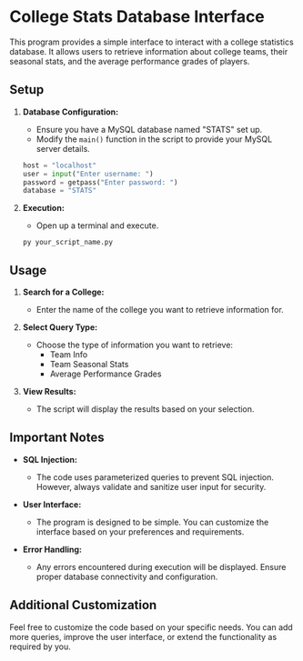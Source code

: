 # College Stats Database Interface

This program provides a simple interface to interact with a college statistics database. It allows users to retrieve information about college teams, their seasonal stats, and the average performance grades of players.

## Setup

1. **Database Configuration:**
   - Ensure you have a MySQL database named "STATS" set up.
   - Modify the `main()` function in the script to provide your MySQL server details.

   ```python
   host = "localhost"
   user = input("Enter username: ")
   password = getpass("Enter password: ")
   database = "STATS"

2. **Execution:**
   - Open up a terminal and execute.

   `
   py your_script_name.py
   `

## Usage

1. **Search for a College:**
   - Enter the name of the college you want to retrieve information for.

2. **Select Query Type:**
   - Choose the type of information you want to retrieve:
     - Team Info
     - Team Seasonal Stats
     - Average Performance Grades

3. **View Results:**
   - The script will display the results based on your selection.

## Important Notes

- **SQL Injection:**
  - The code uses parameterized queries to prevent SQL injection. However, always validate and sanitize user input for security.

- **User Interface:**
  - The program is designed to be simple. You can customize the interface based on your preferences and requirements.

- **Error Handling:**
  - Any errors encountered during execution will be displayed. Ensure proper database connectivity and configuration.

## Additional Customization

Feel free to customize the code based on your specific needs. You can add more queries, improve the user interface, or extend the functionality as required by you.
